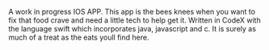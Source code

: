 A work in progress IOS APP. This app is the bees knees when you want to fix that food crave and need a little tech to help get it. Written in CodeX with the language swift which incorporates java, javascript and c. It is surely as much of a treat as the eats youll find here.

